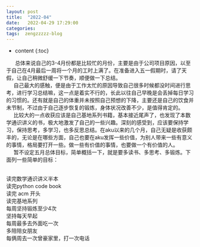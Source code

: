 ```yaml
---
layout: post
title:  "2022-04"
date:   2022-04-29 17:29:00
categories: 
tags:  zengzzzzz-blog
---
```


* content
{:toc}

&nbsp;&nbsp;&nbsp;&nbsp;&nbsp; 总体来说自己的3-4月份都是比较忙的月份，主要是由于公司项目原因，以至于自己在4月最后一周将一个月的工时上满了。在准备进入五一假期时，请了天假，让自己稍微舒缓一下节奏，顺便做一下总结。  
&nbsp;&nbsp;&nbsp;&nbsp; 自己最大的感触，便是由于工作太忙的原因导致自己很多时候都没时间进行思考，进行学习总结嘛，这一点是着实不行的，长此以往自己早晚是会丢掉每日学习的习惯的。还有就是自己的体重并未按照自己预想的下降，主要还是自己的饮食并未节制，不过由于自己逐步恢复的锻炼，身体状况改善不少，是值得肯定的。  
&nbsp;&nbsp;&nbsp;&nbsp; 比较大的一点收获应该是自己基地系列书籍，基本接近尾声了，也发现了本数学通识讲义的书，极大地激发了自己的一些兴趣。深刻的感受到，应该要保持学习，保持思考，多学习，也多反思总结。在aku以来的几个月，自己无疑是收获颇丰的，无论是在哪些方面，自己也要在aku发挥一些价值，为别人带来一些有意义的事情，格局要打开一些。做一些有价值的事情，也要做一个有价值的人。  
&nbsp;&nbsp;&nbsp;&nbsp; 暂不设定五月总体目标，简单概括一下，就是要多读书、多思考、多锻炼。下面列一些简单的目标：  
&nbsp;  
  
读完数学通识讲义半本  
读完python code book  
读完 acm 开头  
读完基地系列  
每周坚持锻炼至少4次  
坚持每天早起  
每周最多去外面吃一次  
多陪陪女朋友  
每俩周去一次曾豪家里，打一次电话  
  
&nbsp;

